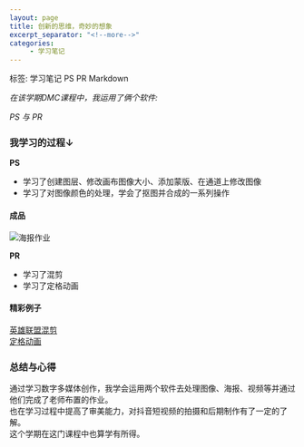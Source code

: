 ```yaml
---
layout: page
title: 创新的思维，奇妙的想象
excerpt_separator: "<!--more-->"
categories:
     - 学习笔记
---  
```

标签: 学习笔记 PS PR Markdown
<!--more--> 
*在该学期DMC课程中，我运用了俩个软件:*    

*PS 与 PR*

### 我学习的过程↓
**PS**
- 学习了创建图层、修改画布图像大小、添加蒙版、在通道上修改图像
- 学习了对图像颜色的处理，学会了抠图并合成的一系列操作

#### 成品
![海报作业](/assets/images/haibao.png)

**PR**
- 学习了混剪  
- 学习了定格动画  

#### 精彩例子
[英雄联盟混剪](https://www.bilibili.com/video/BV18s411j7CL?from=search&seid=8862839798859741126)  
[定格动画](https://www.bilibili.com/video/BV1Yc411h7uQ?from=search&seid=10632335662980523629)

### 总结与心得
通过学习数字多媒体创作，我学会运用两个软件去处理图像、海报、视频等并通过他们完成了老师布置的作业。  
也在学习过程中提高了审美能力，对抖音短视频的拍摄和后期制作有了一定的了解。  
这个学期在这门课程中也算学有所得。
 